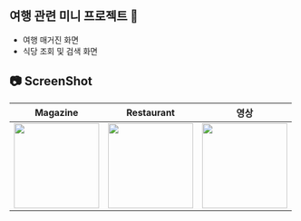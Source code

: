 ## 여행 관련 미니 프로젝트 🌱
- 여행 매거진 화면
- 식당 조회 및 검색 화면
## 📷 ScreenShot
|Magazine|Restaurant|영상|
|:-:|:-:|:-:|
|<img src="https://github.com/yeggrrr/YegrTravelMagazineEX/assets/161591832/0422ac8b-dd76-48ff-b4d5-3dcb87e2084b" width="150"/>|<img src="https://github.com/yeggrrr/YegrTravelMagazineEX/assets/161591832/4a9d7c49-701e-4fc4-a0be-363344bc67c8" width="150"/>|<img src="https://github.com/yeggrrr/YegrTravelMagazineEX/assets/161591832/7e71b982-8989-4d5c-a24d-1bcf4e10fa67" width="150"/>|
